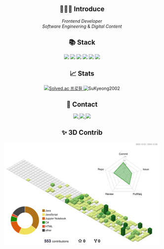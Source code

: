 <div align="center">

## 🙋🏻‍♀ Introduce  
*Frontend Developer* <br/>
*Software Engineering* & *Digital Content*

## 📚 Stack  
<p>
	<img src="https://img.shields.io/badge/HTML5-E34F26?style=flat&logo=HTML5&logoColor=white" />
	<img src="https://img.shields.io/badge/CSS3-1572B6?style=flat&logo=CSS3&logoColor=white" />
	<img src="https://img.shields.io/badge/JavaScript-F7DF1E?style=flat&logo=JavaScript&logoColor=white" />
	<img src="https://img.shields.io/badge/Vue.js-4FC08D?style=flat&logo=vue.js&logoColor=white" />
	<img src="https://img.shields.io/badge/React-61DBFB?style=flat&logo=React&logoColor=white" />
	<img src="https://img.shields.io/badge/vercel-000000?style=flat&logo=vercel&logoColor=white" />
</p>

## 📈 Stats  
<a href="https://solved.ac/osukyeong">
	<img src="http://mazassumnida.wtf/api/mini/generate_badge?boj=osukyeong" alt="Solved.ac 프로필" />
</a>  
<img src="https://github-readme-stats.vercel.app/api?username=SuKyeong2002&show_icons=true&theme=tokyonight" alt="SuKyeong2002" />

## 💬 Contact  
<p>
	<a href="mailto:osukyeong0109@gmail.co.kr">
		<img src="https://img.shields.io/badge/Mail-30B980?style=flat&logo=Gmail&logoColor=white" />
	</a>
	<a href="https://velog.io/@oungskyoung/posts">
		<img src="https://img.shields.io/badge/Blog-FF9800?style=flat&logo=Blogger&logoColor=white" />
	</a>
	<a href="https://www.notion.so/e2a3a54039954145945142c59fd2362f?v=634fb5086e824ecba430165a817934e7">
		<img src="https://img.shields.io/badge/Notion-000000?style=flat&logo=Notion&logoColor=white" />
	</a>
</p>

## ✨ 3D Contrib

![](./profile-3d-contrib/profile-green-animate.svg)
